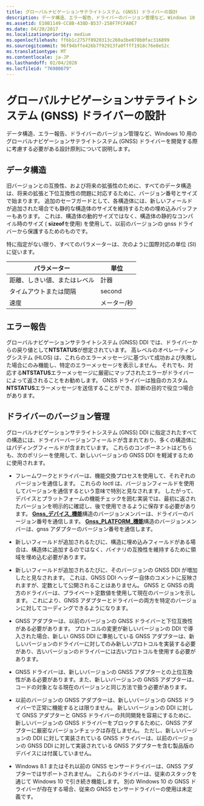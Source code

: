 ```yaml
---
title: グローバルナビゲーションサテライトシステム (GNSS) ドライバーの設計
description: データ構造、エラー報告、ドライバーのバージョン管理など、Windows 10 用のグローバルナビゲーションサテライトシステム (GNSS) ドライバーを開発する際に考慮する必要がある設計原則について説明します。
ms.assetid: E10B1149-CC8B-438D-B537-258F7FCFA0E7
ms.date: 04/20/2017
ms.localizationpriority: medium
ms.openlocfilehash: ff6b1c2757f8920313c260a3be070b0fac316899
ms.sourcegitcommit: 96f94bffe426b7f92913fa0ffff1918c76e0e52c
ms.translationtype: MT
ms.contentlocale: ja-JP
ms.lasthandoff: 02/04/2020
ms.locfileid: "76980679"
---
```

# <a name="global-navigation-satellite-system-gnss-driver-design"></a>グローバルナビゲーションサテライトシステム (GNSS) ドライバーの設計

データ構造、エラー報告、ドライバーのバージョン管理など、Windows 10 用のグローバルナビゲーションサテライトシステム (GNSS) ドライバーを開発する際に考慮する必要がある設計原則について説明します。

## <a name="data-structures"></a>データ構造

旧バージョンとの互換性、および将来の拡張性のために、すべてのデータ構造は、将来の拡張と下位互換性の問題に対応するために、バージョン番号とサイズで始まります。 追加のセーフガードとして、各構造体には、新しいフィールドが追加された場合でも静的な構造体のサイズを維持するための埋め込みバッファーもあります。 これは、構造体の動的サイズではなく、構造体の静的なコンパイル時のサイズ ( **sizeof**を使用) を使用して、以前のバージョンの gnss ドライバーから保護するためのものです。

特に指定がない限り、すべてのパラメーターは、次のように国際対応の単位 (SI) に従います。

| パラメーター | 単位 |
| --- | --- |
| 距離、しきい値、またはレベル | 計器 |
| タイムアウトまたは間隔 | second |
| 速度 | メーター/秒 |

## <a name="error-reporting"></a>エラー報告

グローバルナビゲーションサテライトシステム (GNSS) DDI では、ドライバーからの戻り値として**NTSTATUS**が想定されています。 高レベルのオペレーティングシステム (HLOS) は、これらのエラーメッセージに基づいて成功および失敗した場合にのみ機能し、特定のエラーメッセージを表示しません。 それでも、対応する**NTSTATUS**エラーメッセージに厳密にマップされたエラーがドライバーによって返されることをお勧めします。 GNSS ドライバーは独自のカスタム**NTSTATUS**エラーメッセージを送信することができ、診断の目的で役立つ場合があります。

## <a name="driver-versioning"></a>ドライバーのバージョン管理

グローバルナビゲーションサテライトシステム (GNSS) DDI に指定されたすべての構造には、ドライバーバージョンフィールドが含まれており、多くの構造体にはパディングフィールドが含まれています。 これらのコンポーネントはどちらも、次のポリシーを使用して、新しいバージョンの GNSS DDI を軽減するために使用されます。

- フレームワークとドライバーは、機能交換プロセスを使用して、それぞれのバージョンを通信します。 これらの Ioctl は、バージョンフィールドを使用してバージョンを通信するという意味で特別と見なされます。 したがって、デバイスとプラットフォームの機能チェックを囲む実装では、最初に返されたバージョンを明示的に確認し、後で使用できるように保存する必要があります。 [**Gnss\_デバイス\_機能**](https://docs.microsoft.com/windows-hardware/drivers/ddi/gnssdriver/ns-gnssdriver-gnss_device_capability)構造のバージョンメンバーは、ドライバーのバージョン番号を通信します。 [**Gnss\_PLATFORM\_機能**](https://docs.microsoft.com/windows-hardware/drivers/ddi/gnssdriver/ns-gnssdriver-gnss_platform_capability)構造のバージョンメンバーは、gnss アダプターのバージョン番号を通信します。

- 新しいフィールドが追加されるたびに、構造に埋め込みフィールドがある場合は、構造体に追加するのではなく、バイナリの互換性を維持するために領域を埋め込む必要があります。

- 新しいフィールドが追加されるたびに、そのバージョンの GNSS DDI が増加したと見なされます。 これは、GNSS DDI ヘッダー自体のコメントに反映されますが、定数として公開されることはありません。 GNSS と GNSS の両方のドライバーは、プライベート定数値を使用して現在のバージョンを示します。 これにより、GNSS アダプターとドライバーの両方を特定のバージョンに対してコーディングできるようになります。

- GNSS アダプターは、以前のバージョンの GNSS ドライバーと下位互換性がある必要があります。 プロトコルの変更が新しいバージョンの DDI で導入された場合、新しい GNSS DDI に準拠している GNSS アダプターは、新しいバージョンのドライバーに対してのみ新しいプロトコルを実装する必要があり、古いバージョンのドライバーには古いプロトコルを使用する必要があります。

- GNSS ドライバーは、新しいバージョンの GNSS アダプターとの上位互換性がある必要があります。また、新しいバージョンの GNSS アダプターは、コードの対象となる現在のバージョンと同じ方法で扱う必要があります。

- 以前のバージョンの GNSS アダプターは、新しいバージョンの GNSS ドライバーで正常に機能するとは限りません。 新しいバージョンの DDI に対して GNSS アダプターと GNSS ドライバーの共同開発を容易にするために、新しいバージョンの GNSS ドライバーをブロックするために、GNSS アダプターに厳密なバージョンチェックは存在しません。 ただし、新しいバージョンの DDI に対して実装されている GNSS ドライバーは、以前のバージョンの GNSS DDI に対して実装されている GNSS アダプターを含む製品版のデバイスには付属していません。

- Windows 8.1 またはそれ以前の GNSS センサードライバーは、GNSS アダプターではサポートされません。 これらのドライバーは、従来のスタックを通じて Windows 10 で引き続き機能します。 別の Windows 10 の GNSS ドライバーが存在する場合、従来の GNSS センサードライバーの使用は未定義です。
